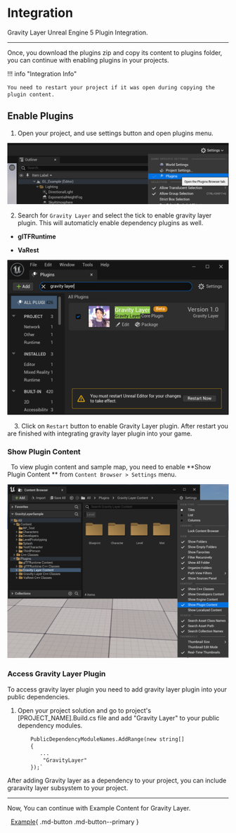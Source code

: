 # Integration

Gravity Layer Unreal Engine 5 Plugin Integration.

---

Once, you download the plugins zip and copy its content to plugins folder, you can continue with enabling plugins in your projects.

!!! info "Integration Info"

    You need to restart your project if it was open during copying the plugin content.

## Enable Plugins

1. Open your project, and use settings button and open plugins menu. 

![](assets\img\openPlugins.png)

2. Search for  `Gravity Layer` and select the tick to enable gravity layer plugin. This will automaticly enable dependency plugins as well.
- **glTFRuntime**

- **VaRest**

![](assets\img\enableplugin.png)

    3. Click on `Restart`  button to enable Gravity Layer plugin. After restart you are finished with integrating gravity layer plugin into your game. 

### Show Plugin Content

  To view plugin content and sample map, you need to enable **Show Plugin Content ** from `Content Browser > Settings` menu.

![](assets\img\ShowPluginContent.png)

### Access Gravity Layer Plugin

To access gravity layer plugin you need to add gravity layer plugin into your public dependencies. 

1. Open your project solution and go to project's [PROJECT_NAME].Build.cs file and add "Gravity Layer" to your public dependency modules.
   
           PublicDependencyModuleNames.AddRange(new string[]
           {
              ...
               "GravityLayer"
           });`

After adding Gravity layer as a dependency to your project,  you can include graravity layer subsystem to your project.

---

Now, You can continue with Example Content for Gravity Layer.

  [Example](UnrealEngine5Example.md){ .md-button .md-button--primary }
